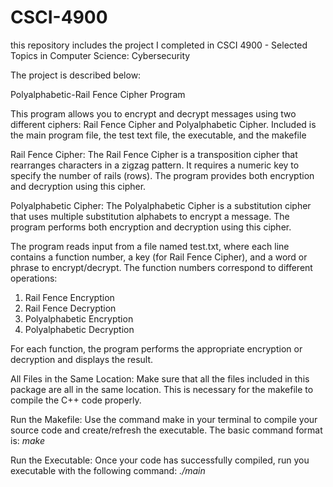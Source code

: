 # CSCI-4900
this repository includes the project I completed in CSCI 4900 - Selected Topics in Computer Science: Cybersecurity 

The project is described below:


Polyalphabetic-Rail Fence Cipher Program 

This program allows you to encrypt and decrypt messages using two different ciphers: Rail Fence Cipher and Polyalphabetic Cipher. Included is the main program file, the test text file, the executable, and the makefile

Rail Fence Cipher: The Rail Fence Cipher is a transposition cipher that rearranges characters in a zigzag pattern. It requires a numeric key to specify the number of rails (rows). The program provides both encryption and decryption using this cipher.

Polyalphabetic Cipher: The Polyalphabetic Cipher is a substitution cipher that uses multiple substitution alphabets to encrypt a message. The program performs both encryption and decryption using this cipher.

The program reads input from a file named test.txt, where each line contains a function number, a key (for Rail Fence Cipher), and a word or phrase to encrypt/decrypt. The function numbers correspond to different operations:

1. Rail Fence Encryption
2. Rail Fence Decryption
3. Polyalphabetic Encryption
4. Polyalphabetic Decryption

For each function, the program performs the appropriate encryption or decryption and displays the result.

All Files in the Same Location: Make sure that all the files included in this package are all in the same location. This is necessary for the makefile to compile the C++ code properly. 

Run the Makefile: Use the command make in your terminal to compile your source code and create/refresh the executable. The basic command format is:
*make*

Run the Executable: Once your code has successfully compiled, run you executable with the following command:
*./main*



